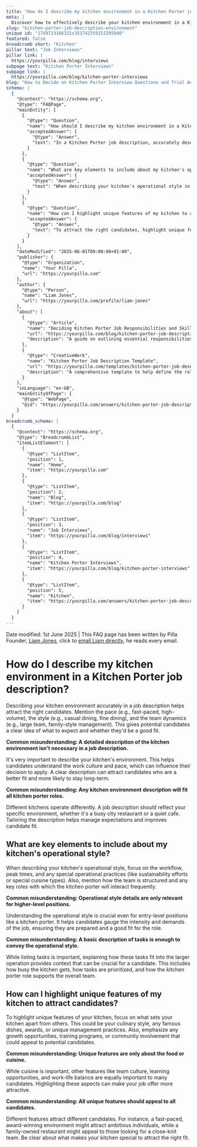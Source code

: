 ```yaml
---
title: "How do I describe my kitchen environment in a Kitchen Porter job description?"
meta: |
  Discover how to effectively describe your kitchen environment in a Kitchen Porter job description to attract the right candidates.
slug: "kitchen-porter-job-description-environment"
unique id: "1749723166321x353742359152295940"
featured: false
breadcrumb short: "Kitchen"
pillar text: "Job Interviews"
pillar link: |
  https://yourpilla.com/blog/interviews
subpage text: "Kitchen Porter Interviews"
subpage link: |
  https://yourpilla.com/blog/kitchen-porter-interviews
blog: "How to Decide on Kitchen Porter Interview Questions and Trial Activities"
schema: |
  {
    "@context": "https://schema.org",
    "@type": "FAQPage",
    "mainEntity": [
      {
        "@type": "Question",
        "name": "How should I describe my kitchen environment in a Kitchen Porter job description?",
        "acceptedAnswer": {
          "@type": "Answer",
          "text": "In a Kitchen Porter job description, accurately describe your kitchen environment by mentioning the pace, style, and team dynamics. For example, state whether the environment is fast-paced, high-volume, or whether it operates in a casual or fine dining context. Also include details about the team structure, such as whether it's a large team or operates under a family-style management. This helps potential candidates understand what to expect and assess if they are a good fit for the role."
        }
      },
      {
        "@type": "Question",
        "name": "What are key elements to include about my kitchen's operational style in the job description?",
        "acceptedAnswer": {
          "@type": "Answer",
          "text": "When describing your kitchen's operational style in a job description, include details about the workflow, peak times, special operational practices like sustainability efforts or special cuisine types, and the team structure. Explain the key roles that interact frequently with the kitchen porter, providing insight into the daily tasks and overall team dynamics. This information helps candidates understand the job's demands and their potential role within the team."
        }
      },
      {
        "@type": "Question",
        "name": "How can I highlight unique features of my kitchen to attract the right candidates?",
        "acceptedAnswer": {
          "@type": "Answer",
          "text": "To attract the right candidates, highlight unique features of your kitchen such as your culinary style, famous dishes, awards, or unique management practices. Emphasize growth opportunities, training programs, or community involvement. Additionally, mention aspects like team culture, learning opportunities, and work-life balance. Specify which features might appeal to different types of candidates to ensure you attract those who are the best fit for your kitchen's environment."
        }
      }
    ],
    "dateModified": "2025-06-01T09:00:00+01:00",
    "publisher": {
      "@type": "Organization",
      "name": "Your Pilla",
      "url": "https://yourpilla.com"
    },
    "author": {
      "@type": "Person",
      "name": "Liam Jones",
      "url": "https://yourpilla.com/profile/liam-jones"
    },
    "about": [
      {
        "@type": "Article",
        "name": "Deciding Kitchen Porter Job Responsibilities and Skills",
        "url": "https://yourpilla.com/blog/kitchen-porter-job-description",
        "description": "A guide on outlining essential responsibilities and skills required for a Kitchen Porter, ensuring thorough job descriptions."
      },
      {
        "@type": "CreativeWork",
        "name": "Kitchen Porter Job Description Template",
        "url": "https://yourpilla.com/templates/kitchen-porter-job-description",
        "description": "A comprehensive template to help define the role of a Kitchen Porter, including expected tasks and qualifications."
      }
    ],
    "inLanguage": "en-GB",
    "mainEntityOfPage": {
      "@type": "WebPage",
      "@id": "https://yourpilla.com/answers/kitchen-porter-job-description-environment"
    }
  }
breadcrumb_schema: |
  {
    "@context": "https://schema.org",
    "@type": "BreadcrumbList",
    "itemListElement": [
      {
        "@type": "ListItem",
        "position": 1,
        "name": "Home",
        "item": "https://yourpilla.com"
      },
      {
        "@type": "ListItem",
        "position": 2,
        "name": "Blog",
        "item": "https://yourpilla.com/blog"
      },
      {
        "@type": "ListItem",
        "position": 3,
        "name": "Job Interviews",
        "item": "https://yourpilla.com/blog/interviews"
      },
      {
        "@type": "ListItem",
        "position": 4,
        "name": "Kitchen Porter Interviews",
        "item": "https://yourpilla.com/blog/kitchen-porter-interviews"
      },
      {
        "@type": "ListItem",
        "position": 5,
        "name": "Kitchen",
        "item": "https://yourpilla.com/answers/kitchen-porter-job-description-environment"
      }
    ]
  }
---
```


Date modified: 1st June 2025 | This FAQ page has been written by Pilla Founder, [Liam Jones](https://yourpilla.com/profile/liam-jones), click to [email Liam directly](https://mailto:liam@yourpilla.com), he reads every email.

# How do I describe my kitchen environment in a Kitchen Porter job description?

Describing your kitchen environment accurately in a job description helps attract the right candidates. Mention the pace (e.g., fast-paced, high-volume), the style (e.g., casual dining, fine dining), and the team dynamics (e.g., large team, family-style management). This gives potential candidates a clear idea of what to expect and whether they'd be a good fit.

**Common misunderstanding: A detailed description of the kitchen environment isn't necessary in a job description.**

It's very important to describe your kitchen's environment. This helps candidates understand the work culture and pace, which can influence their decision to apply. A clear description can attract candidates who are a better fit and more likely to stay long-term.

**Common misunderstanding: Any kitchen environment description will fit all kitchen porter roles.**

Different kitchens operate differently. A job description should reflect your specific environment, whether it's a busy city restaurant or a quiet cafe. Tailoring the description helps manage expectations and improves candidate fit.

## What are key elements to include about my kitchen's operational style?

When describing your kitchen's operational style, focus on the workflow, peak times, and any special operational practices (like sustainability efforts or special cuisine types). Also, mention how the team is structured and any key roles with which the kitchen porter will interact frequently.

**Common misunderstanding: Operational style details are only relevant for higher-level positions.**

Understanding the operational style is crucial even for entry-level positions like a kitchen porter. It helps candidates gauge the intensity and demands of the job, ensuring they are prepared and a good fit for the role.

**Common misunderstanding: A basic description of tasks is enough to convey the operational style.**

While listing tasks is important, explaining how these tasks fit into the larger operation provides context that can be crucial for a candidate. This includes how busy the kitchen gets, how tasks are prioritized, and how the kitchen porter role supports the overall team.

## How can I highlight unique features of my kitchen to attract candidates?

To highlight unique features of your kitchen, focus on what sets your kitchen apart from others. This could be your culinary style, any famous dishes, awards, or unique management practices. Also, emphasize any growth opportunities, training programs, or community involvement that could appeal to potential candidates.

**Common misunderstanding: Unique features are only about the food or cuisine.**

While cuisine is important, other features like team culture, learning opportunities, and work-life balance are equally important to many candidates. Highlighting these aspects can make your job offer more attractive.

**Common misunderstanding: All unique features should appeal to all candidates.**

Different features attract different candidates. For instance, a fast-paced, award-winning environment might attract ambitious individuals, while a family-owned restaurant might appeal to those looking for a close-knit team. Be clear about what makes your kitchen special to attract the right fit.
